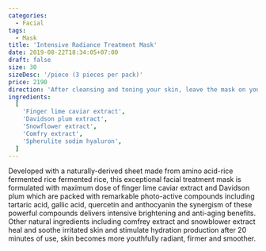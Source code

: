 ```yaml
---
categories:
  - Facial
tags:
  - Mask
title: 'Intensive Radiance Treatment Mask'
date: 2019-08-22T18:34:05+07:00
draft: false
size: 30
sizeDesc: '/piece (3 pieces per pack)'
price: 2190
direction: 'After cleansing and toning your skin, leave the mask on your face for 20 minutes and follow with your skincare routine'
ingredients:
  [
    'Finger lime caviar extract',
    'Davidson plum extract',
    'Snowflower extract',
    'Comfry extract',
    'Spherulite sodim hyaluron',
  ]
---
```


Developed with a naturally-derived sheet made from amino acid-rice fermented rice fermented rice, this exceptional facial treatment mask is formulated with maximum dose of finger lime caviar extract and Davidson plum which are packed with remarkable photo-active compounds including tartaric acid, gallic acid, quercetin and anthocyanin the synergism of these powerful compounds delivers intensive brightening and anti-aging benefits. Other natural ingredients including comfrey extract and snowblower extract heal and soothe irritated skin and stimulate hydration production after 20 minutes of use, skin becomes more youthfully radiant, firmer and smoother.
